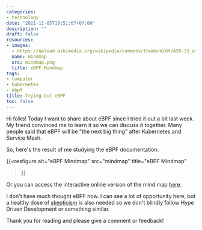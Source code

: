 ```yaml
---
categories:
- technology
date: "2021-11-05T19:51:07+07:00"
description: ""
draft: false
resources:
- images:
  - https://upload.wikimedia.org/wikipedia/commons/thumb/d/df/ASR-33_at_CHM.agr.jpg/800px-ASR-33_at_CHM.agr.jpg
  name: mindmap
  src: mindmap.png
  title: eBPF Mindmap
tags:
- computer
- kubernetes
- ebpf
title: Trying Out eBPF
toc: false
---
```


Hi folks! Today I want to share about eBPF since I tried it out a bit last week.
My friend convinced me to learn it so we can discuss it together. Many people
said that eBPF will be "the next big thing" after Kubernetes and Service Mesh.

<!--more-->

So, here's the result of me studying the eBPF documentation.

{{<resfigure
  alt="eBPF Mindmap"
  src="mindmap"
  title="eBPF Mindmap"
>}}

Or you can access the interactive online version of the mind map
[here](https://www.mindomo.com/mindmap/1ce0bee805394652be3f4a33fbfad63f).

I don't have much thought eBPF now. I can see a lot of opportunity here, but a
healthy dose of
[skepticism](https://twitter.com/wm/status/1453492551579836417?s=20) is also
needed so we don't blindly follow Hype Driven Development or something similar.

Thank you for reading and please give a comment or feedback!
